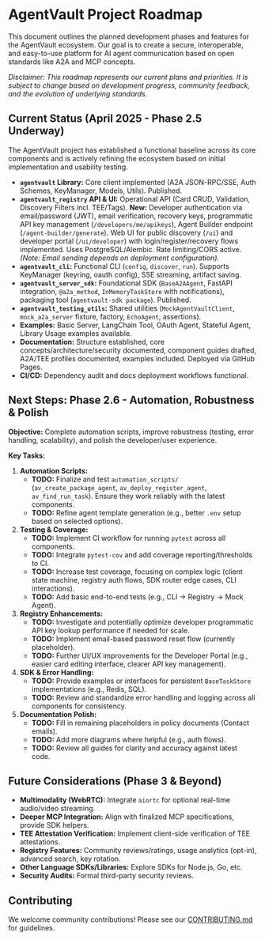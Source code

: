 # AgentVault Project Roadmap

This document outlines the planned development phases and features for the AgentVault ecosystem. Our goal is to create a secure, interoperable, and easy-to-use platform for AI agent communication based on open standards like A2A and MCP concepts.

*Disclaimer: This roadmap represents our current plans and priorities. It is subject to change based on development progress, community feedback, and the evolution of underlying standards.*

## Current Status (April 2025 - Phase 2.5 Underway)

The AgentVault project has established a functional baseline across its core components and is actively refining the ecosystem based on initial implementation and usability testing.

*   **`agentvault` Library:** Core client implemented (A2A JSON-RPC/SSE, Auth Schemes, KeyManager, Models, Utils). Published.
*   **`agentvault_registry` API & UI:** Operational API (Card CRUD, Validation, Discovery Filters incl. TEE/Tags). **New:** Developer authentication via email/password (JWT), email verification, recovery keys, programmatic API key management (`/developers/me/apikeys`), Agent Builder endpoint (`/agent-builder/generate`). Web UI for public discovery (`/ui`) and developer portal (`/ui/developer`) with login/register/recovery flows implemented. Uses PostgreSQL/Alembic. Rate limiting/CORS active. *(Note: Email sending depends on deployment configuration).*
*   **`agentvault_cli`:** Functional CLI (`config`, `discover`, `run`). Supports KeyManager (keyring, oauth config), SSE streaming, artifact saving.
*   **`agentvault_server_sdk`:** Foundational SDK (`BaseA2AAgent`, FastAPI integration, `@a2a_method`, `InMemoryTaskStore` with notifications), packaging tool (`agentvault-sdk package`). Published.
*   **`agentvault_testing_utils`:** Shared utilities (`MockAgentVaultClient`, `mock_a2a_server` fixture, factory, `EchoAgent`, assertions).
*   **Examples:** Basic Server, LangChain Tool, OAuth Agent, Stateful Agent, Library Usage examples available.
*   **Documentation:** Structure established, core concepts/architecture/security documented, component guides drafted, A2A/TEE profiles documented, examples included. Deployed via GitHub Pages.
*   **CI/CD:** Dependency audit and docs deployment workflows functional.

## Next Steps: Phase 2.6 - Automation, Robustness & Polish

**Objective:** Complete automation scripts, improve robustness (testing, error handling, scalability), and polish the developer/user experience.

**Key Tasks:**

1.  **Automation Scripts:**
    *   **TODO:** Finalize and test `automation_scripts/` (`av_create_package_agent`, `av_deploy_register_agent`, `av_find_run_task`). Ensure they work reliably with the latest components.
    *   **TODO:** Refine agent template generation (e.g., better `.env` setup based on selected options).
2.  **Testing & Coverage:**
    *   **TODO:** Implement CI workflow for running `pytest` across all components.
    *   **TODO:** Integrate `pytest-cov` and add coverage reporting/thresholds to CI.
    *   **TODO:** Increase test coverage, focusing on complex logic (client state machine, registry auth flows, SDK router edge cases, CLI interactions).
    *   **TODO:** Add basic end-to-end tests (e.g., CLI -> Registry -> Mock Agent).
3.  **Registry Enhancements:**
    *   **TODO:** Investigate and potentially optimize developer programmatic API key lookup performance if needed for scale.
    *   **TODO:** Implement email-based password reset flow (currently placeholder).
    *   **TODO:** Further UI/UX improvements for the Developer Portal (e.g., easier card editing interface, clearer API key management).
4.  **SDK & Error Handling:**
    *   **TODO:** Provide examples or interfaces for persistent `BaseTaskStore` implementations (e.g., Redis, SQL).
    *   **TODO:** Review and standardize error handling and logging across all components for consistency.
5.  **Documentation Polish:**
    *   **TODO:** Fill in remaining placeholders in policy documents (Contact emails).
    *   **TODO:** Add more diagrams where helpful (e.g., auth flows).
    *   **TODO:** Review all guides for clarity and accuracy against latest code.

## Future Considerations (Phase 3 & Beyond)

*   **Multimodality (WebRTC):** Integrate `aiortc` for optional real-time audio/video streaming.
*   **Deeper MCP Integration:** Align with finalized MCP specifications, provide SDK helpers.
*   **TEE Attestation Verification:** Implement client-side verification of TEE attestations.
*   **Registry Features:** Community reviews/ratings, usage analytics (opt-in), advanced search, key rotation.
*   **Other Language SDKs/Libraries:** Explore SDKs for Node.js, Go, etc.
*   **Security Audits:** Formal third-party security reviews.

## Contributing

We welcome community contributions! Please see our [CONTRIBUTING.md](CONTRIBUTING.md) for guidelines.
